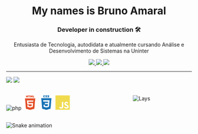 <h1 align="center"> My names is Bruno Amaral </h1>
<div align="center">
<h3>Developer in construction 🛠 </h3>
<p>Entusiasta de Tecnologia, autodidata e atualmente cursando Análise e Desenvolvimento de Sistemas na Uninter</p>

 <a href="https://www.linkedin.com/in/bruno-c-amaral/" alt="Linkedin">
    <img src="https://img.shields.io/badge/LinkedIn-0077B5?style=for-the-badge&logo=linkedin&logoColor=white" />
 </a> 
    
  <a href="http://api.whatsapp.com/send?phone=5581992724174" alt="WhatsApp">
    <img src="https://img.shields.io/badge/WhatsApp-25D366?style=for-the-badge&logo=whatsapp&logoColor=white"/>
    </a>
  
  <a href="brunoamaral89680@gmail.com">
    <img src="https://img.shields.io/badge/e‑mail-D14836.svg?style=for-the-badge&logo=GMail&logoColor=white">
    </a>
 </div>

---
 
<div>
  <img height="165em" src="https://github-readme-stats.vercel.app/api?username=brunoamaraldev&show_icons=true&theme=algolia&include_all_commits=true&count_private=true"/>
  <img height="165em" src="https://github-readme-stats.vercel.app/api/top-langs/?username=brunoamaraldev&layout=compact&langs_count=16&theme=algolia"/>
<div>

  <p align="left"><br>
   <img src="https://cdn.jsdelivr.net/gh/devicons/devicon/icons/php/php-plain.svg" alt="php"  width="60" height="60">
    <img src="https://raw.githubusercontent.com/devicons/devicon/master/icons/html5/html5-plain-wordmark.svg" alt="html5"  width="40" height="40">
    <img src="https://raw.githubusercontent.com/devicons/devicon/master/icons/css3/css3-plain-wordmark.svg" alt="css3"  width="40" height="40">
    <img src="https://raw.githubusercontent.com/devicons/devicon/master/icons/javascript/javascript-plain.svg" alt="javascript"  width="40" height="40">
    <img src="https://i.gifer.com/origin/d3/d3dedefd754cee2b2e1f31d2d135bf68.gif" align="right" alt="Lays" width="160" height="160">
  </p>
  
  ##
 
<div align="left">

  ![Snake animation](https://github.com/brunoamaraldev/brunoamaraldev/blob/output/github-contribution-grid-snake.svg)

</div>
